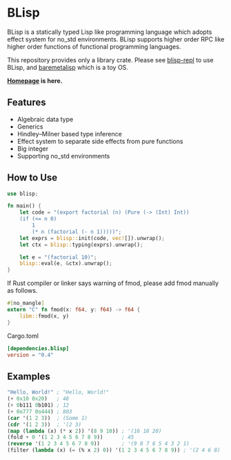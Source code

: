 # BLisp

BLisp is a statically typed Lisp like programming language which adopts effect system for no_std environments.
BLisp supports higher order RPC like higher order functions of functional programming languages.

This repository provides only a library crate.
Please see [blisp-repl](https://github.com/ytakano/blisp-repl) to use BLisp,
and [baremetalisp](https://github.com/ytakano/baremetalisp) which is a toy OS.

**[Homepage](https://ytakano.github.io/blisp/) is here.**

## Features

- Algebraic data type
- Generics
- Hindley–Milner based type inference
- Effect system to separate side effects from pure functions
- Big integer
- Supporting no_std environments

## How to Use

```rust
use blisp;

fn main() {
    let code = "(export factorial (n) (Pure (-> (Int) Int))
    (if (<= n 0)
        1
        (* n (factorial (- n 1)))))";
    let exprs = blisp::init(code, vec![]).unwrap();
    let ctx = blisp::typing(exprs).unwrap();

    let e = "(factorial 10)";
    blisp::eval(e, &ctx).unwrap();
}
```

If Rust compiler or linker says warning of fmod,
please add fmod manually as follows.

```rust
#[no_mangle]
extern "C" fn fmod(x: f64, y: f64) -> f64 {
    libm::fmod(x, y)
}
```

Cargo.toml

```toml
[dependencies.blisp]
version = "0.4"
```

## Examples

```lisp
"Hello, World!" ; "Hello, World!"
(+ 0x10 0x20)   ; 48
(+ 0b111 0b101) ; 12
(+ 0o777 0o444) ; 803
(car '(1 2 3))  ; (Some 1)
(cdr '(1 2 3))  ; '(2 3)
(map (lambda (x) (* x 2)) '(8 9 10)) ; '(16 18 20)
(fold + 0 '(1 2 3 4 5 6 7 8 9))      ; 45
(reverse '(1 2 3 4 5 6 7 8 9))       ; '(9 8 7 6 5 4 3 2 1)
(filter (lambda (x) (= (% x 2) 0)) '(1 2 3 4 5 6 7 8 9)) ; '(2 4 6 8)
```
